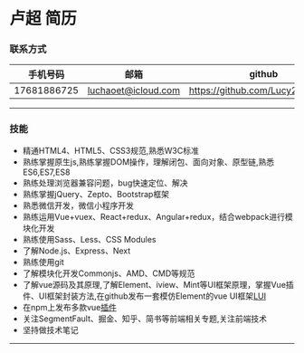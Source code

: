 
# 卢超 简历

### 联系方式

|手机号码|邮箱|github|
|---|---|---|
|17681886725|luchaoet@icloud.com|https://github.com/Lucy20209060|

***

### 技能

- 精通HTML4、HTML5、CSS3规范,熟悉W3C标准
- 熟练掌握原生js,熟练掌握DOM操作，理解闭包、面向对象、原型链,熟悉ES6,ES7,ES8
- 熟练处理浏览器兼容问题，bug快速定位、解决
- 熟练掌握jQuery、Zepto、Bootstrap框架
- 熟悉微信开发，微信小程序开发
- 熟练运用Vue+vuex、React+redux、Angular+redux，结合webpack进行模块化开发
- 熟练使用Sass、Less、CSS Modules
- 了解Node.js、Express、Next
- 熟练使用git
- 了解模块化开发Commonjs、AMD、CMD等规范
- 了解vue源码及其原理,了解Element、iview、Mint等UI框架原理，掌握Vue插件、UI框架封装方法,在github发布一套模仿Element的vue UI框架[LUI](https://github.com/Lucy20209060/LUI "LUI")
- 在npm上发布多款vue[插件](https://www.npmjs.com/~luchao)
- 关注SegmentFault、掘金、知乎、简书等前端相关专题,关注前端技术
- 坚持做技术笔记

***

